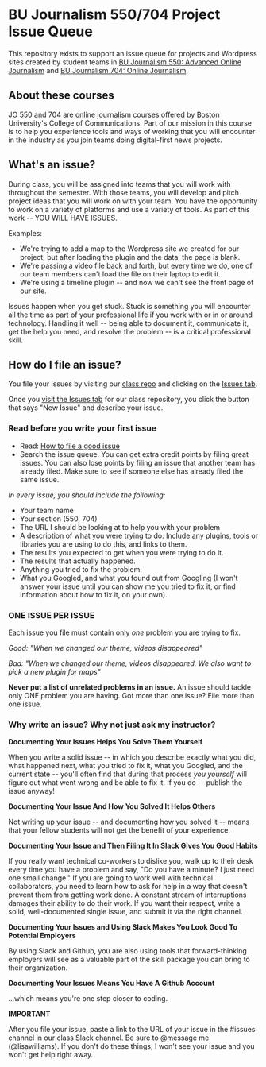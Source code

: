 # BU Journalism 550/704 Project Issue Queue

This repository exists to support an issue queue for projects and Wordpress sites created by student
teams in [BU Journalism 550: Advanced Online Journalism](http://bujournalism.com/jo550/) and [BU Journalism 704: Online Journalism](http://bujournalism.com/jo704).

## About these courses

JO 550 and 704 are online journalism courses offered by Boston
University's College of Communications. Part of our mission in this course is
to help you experience tools and ways of working that you will encounter
in the industry as you join teams doing digital-first news projects.

## What's an issue?

During class, you will be assigned into teams that you will work with throughout
the semester. With those teams, you will develop and pitch project ideas that
you will work on with your team. You have the opportunity to work on a variety
of platforms and use a variety of tools. As part of this work -- YOU WILL HAVE ISSUES.

Examples:

  * We're trying to add a map to the Wordpress site we created for our project, but after loading the plugin and the data, the page is blank.
  * We're passing a video file back and forth, but every time we do, one of our team members can't load the file on their laptop to edit it.
  * We're using a timeline plugin -- and now we can't see the front page of our site.

Issues happen when you get stuck. Stuck is something you will encounter all the time
as part of your professional life if you work with or in or around technology. Handling it well --
being able to document it, communicate it, get the help you need, and resolve the problem --
is a critical professional skill.

## How do I file an issue?

You file your issues by visiting our [class repo](https://github.com/lisawilliams/bu550/issues) and clicking on the [Issues tab](https://github.com/lisawilliams/bu550/issues).

Once you [visit the Issues tab](https://github.com/lisawilliams/bu550/issues) for our class repository, you click the button that says
"New Issue" and describe your issue.

### Read before you write your first issue

* Read: [How to file a good issue](https://upthemes.com/blog/2014/02/writing-useful-github-issues/)
* Search the issue queue. You can get extra credit points by filing great issues. You can also lose points by filing an issue that another team has already filed. Make sure to see if someone else has already filed the same issue.

*In every issue, you should include the following:*

* Your team name
* Your section (550, 704)
* The URL I should be looking at to help you with your problem
* A description of what you were trying to do. Include any plugins, tools or libraries you are using to do this, and links to them.
* The results you expected to get when you were trying to do it.
* The results that actually happened.
* Anything you tried to fix the problem.
* What you Googled, and what you found out from Googling (I won't answer your issue until you can show me you tried to fix it, or find information about how to fix it, on your own).

### ONE ISSUE PER ISSUE

Each issue you file must contain only *one* problem you are trying to fix.

*Good: "When we changed our theme, videos disappeared"*

*Bad: "When we changed our theme, videos disappeared. We also want to pick a new plugin for maps"*

**Never put a list of unrelated problems in an issue.** An issue should tackle only ONE problem you are having. Got more than one issue? File more than one issue.

### Why write an issue? Why not just ask my instructor?


**Documenting Your Issues Helps You Solve Them Yourself**

When you write a solid issue -- in which you describe exactly what you did, what happened next,
what you tried to fix it, what you Googled, and the current state -- you'll often find that
during that process *you yourself* will figure out what went wrong and be able to fix it. If you do -- publish the issue anyway!

**Documenting Your Issue And How You Solved It Helps Others**

Not writing up your issue -- and documenting how you solved it -- means that your fellow students will not get the benefit of your experience.

**Documenting Your Issue and Then Filing It In Slack Gives You Good Habits**

If you really want technical co-workers to dislike you, walk up to their desk every time you have a problem and say, "Do you have a minute? I just need one small change." If you are going to work well with technical collaborators, you need to learn how to ask for help in a way that doesn't prevent them from getting work done. A constant stream of interruptions damages their ability to do their work. If you want their respect, write a solid, well-documented single issue, and submit it via the right channel.

**Documenting Your Issues and Using Slack Makes You Look Good To Potential Employers**

By using Slack and Github, you are also using tools that forward-thinking employers will see as
a valuable part of the skill package you can bring to their organization.

**Documenting Your Issues Means You Have A Github Account**

...which means you're one step closer to coding.

**IMPORTANT**

After you file your issue, paste a link to the URL of your issue in the #issues channel in our class Slack channel. Be sure to @message me (@lisawilliams). If you don't do these things, I won't see your issue and
you won't get help right away.

